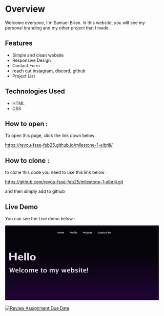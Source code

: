 # Overview

Welcome everyone, I'm Samuel Brian. In this website, you will see my personal branding and my other project that I made.

## Features

- Simple and clean website
- Responsive Design
- Contact Form
- reach out instagram, discord, github
- Project List

## Technologies Used

- HTML
- CSS

## How to open :

To open this page, click the link down below:

https://revou-fsse-feb25.github.io/milestone-1-elbriii/

## How to clone :

to clone this code you need to use this link below :

https://github.com/revou-fsse-feb25/milestone-1-elbriii.git

and then simply add to github

## Live Demo

You can see the Live demo below :

![Ilustration of the website](./assets/Livedemo.png)

[![Review Assignment Due Date](https://classroom.github.com/assets/deadline-readme-button-22041afd0340ce965d47ae6ef1cefeee28c7c493a6346c4f15d667ab976d596c.svg)](https://classroom.github.com/a/zOa-lK1T)
